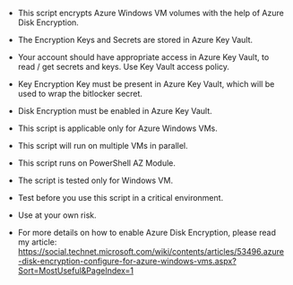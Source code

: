 - This script encrypts Azure Windows VM volumes with the help of Azure Disk Encryption.

- The Encryption Keys and Secrets are stored in Azure Key Vault.

- Your account should have appropriate access in Azure Key Vault, to read / get secrets and keys. Use Key Vault access policy.

- Key Encryption Key must be present in Azure Key Vault, which will be used to wrap the bitlocker secret.

- Disk Encryption must be enabled in Azure Key Vault.

- This script is applicable only for Azure Windows VMs.

- This script will run on multiple VMs in parallel.

- This script runs on PowerShell AZ Module.

- The script is tested only for Windows VM.

- Test before you use this script in a critical environment.

- Use at your own risk.

- For more details on how to enable Azure Disk Encryption, please read my article: https://social.technet.microsoft.com/wiki/contents/articles/53496.azure-disk-encryption-configure-for-azure-windows-vms.aspx?Sort=MostUseful&PageIndex=1

